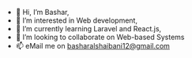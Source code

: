 - 👋 Hi, I’m Bashar,
- 👀 I’m interested in Web development,
- 🌱 I’m currently learning Laravel and React.js,
- 💞️ I’m looking to collaborate on Web-based Systems
- 📫 eMail me on basharalshaibani12@gmail.com

<!---
d76g/d76g is a ✨ special ✨ repository because its `README.md` (this file) appears on your GitHub profile.
You can click the Preview link to take a look at your changes.
--->

